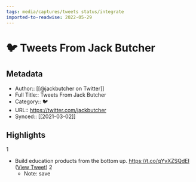 ```yaml
---
tags: media/captures/tweets status/integrate
imported-to-readwise: 2022-05-29
---
```

# 🐦 Tweets From Jack Butcher

## Metadata
- Author:: [[@jackbutcher on Twitter]]
- Full Title:: Tweets From Jack Butcher
- Category:: 🐦
- URL:: https://twitter.com/jackbutcher
- Synced:: [[2021-03-02]]

## Highlights
1
- Build education products from the bottom up. https://t.co/qYvXZSQdEI ([View Tweet](https://twitter.com/jackbutcher/status/1366808554896830464))
2
    - Note: save
